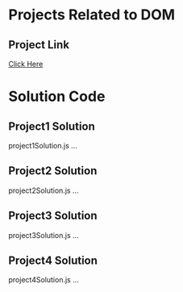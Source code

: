 # Projects Related to DOM

## Project Link

[Click Here](https://stackblitz.com/edit/dom-project-chaiaurcode?file=index.html)

# Solution Code
## Project1 Solution

project1Solution.js
...

## Project2 Solution

project2Solution.js
...

## Project3 Solution

project3Solution.js
...

## Project4 Solution

project4Solution.js
...